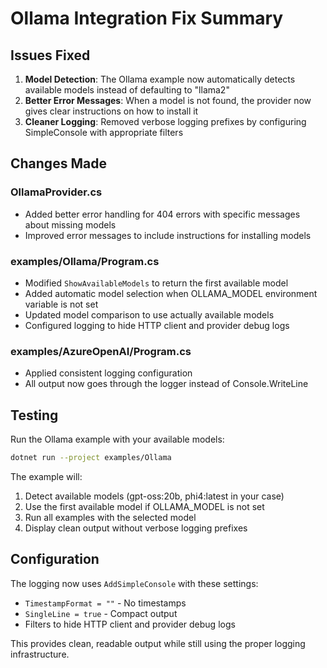 # Ollama Integration Fix Summary

## Issues Fixed

1. **Model Detection**: The Ollama example now automatically detects available models instead of defaulting to "llama2"
2. **Better Error Messages**: When a model is not found, the provider now gives clear instructions on how to install it
3. **Cleaner Logging**: Removed verbose logging prefixes by configuring SimpleConsole with appropriate filters

## Changes Made

### OllamaProvider.cs
- Added better error handling for 404 errors with specific messages about missing models
- Improved error messages to include instructions for installing models

### examples/Ollama/Program.cs
- Modified `ShowAvailableModels` to return the first available model
- Added automatic model selection when OLLAMA_MODEL environment variable is not set
- Updated model comparison to use actually available models
- Configured logging to hide HTTP client and provider debug logs

### examples/AzureOpenAI/Program.cs
- Applied consistent logging configuration
- All output now goes through the logger instead of Console.WriteLine

## Testing

Run the Ollama example with your available models:
```bash
dotnet run --project examples/Ollama
```

The example will:
1. Detect available models (gpt-oss:20b, phi4:latest in your case)
2. Use the first available model if OLLAMA_MODEL is not set
3. Run all examples with the selected model
4. Display clean output without verbose logging prefixes

## Configuration

The logging now uses `AddSimpleConsole` with these settings:
- `TimestampFormat = ""` - No timestamps
- `SingleLine = true` - Compact output
- Filters to hide HTTP client and provider debug logs

This provides clean, readable output while still using the proper logging infrastructure.